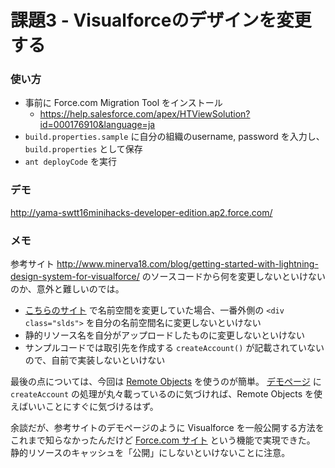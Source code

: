 課題3 - Visualforceのデザインを変更する
=======================================

### 使い方

- 事前に Force.com Migration Tool をインストール
	- https://help.salesforce.com/apex/HTViewSolution?id=000176910&language=ja
- `build.properties.sample` に自分の組織のusername, password を入力し、`build.properties` として保存
- `ant deployCode` を実行

### デモ

http://yama-swtt16minihacks-developer-edition.ap2.force.com/

### メモ

参考サイト
http://www.minerva18.com/blog/getting-started-with-lightning-design-system-for-visualforce/
のソースコードから何を変更しないといけないのか、意外と難しいのでは。

- [こちらのサイト](https://tools.lightningdesignsystem.com/css-customizer) で名前空間を変更していた場合、一番外側の `<div class="slds">` を自分の名前空間名に変更しないといけない
- 静的リソース名を自分がアップロードしたものに変更しないといけない
- サンプルコードでは取引先を作成する `createAccount()` が記載されていないので、自前で実装しないといけない

最後の点については、今回は [Remote Objects](https://developer.salesforce.com/docs/atlas.ja-jp.pages.meta/pages/pages_remote_objects.htm) を使うのが簡単。
[デモページ](http://minerva18-developer-edition.ap2.force.com/Demos/SLDS_Demo) に `createAccount` の処理が丸々載っているのに気づければ、Remote Objects を使えばいいことにすぐに気づけるはず。

余談だが、参考サイトのデモページのように Visualforce を一般公開する方法をこれまで知らなかったんだけど
[Force.com サイト](https://developer.salesforce.com/page/JP:Sites) という機能で実現できた。
静的リソースのキャッシュを「公開」にしないといけないことに注意。
